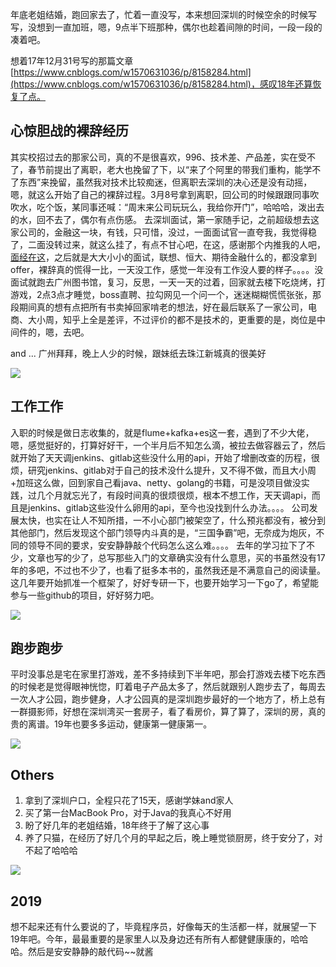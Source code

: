 年底老姐结婚，跑回家去了，忙着一直没写，本来想回深圳的时候空余的时候写写，没想到一直加班，嗯，9点半下班那种，偶尔也趁着间隙的时间，一段一段的凑着吧。


想着17年12月31号写的那篇文章[https://www.cnblogs.com/w1570631036/p/8158284.html](https://www.cnblogs.com/w1570631036/p/8158284.html)，感叹18年还算恢复了点。

## 心惊胆战的裸辞经历
其实校招过去的那家公司，真的不是很喜欢，996、技术差、产品差，实在受不了，春节前提出了离职，老大也挽留了下，以“来了个阿里的带我们重构，能学不了东西”来挽留，虽然我对技术比较痴迷，但离职去深圳的决心还是没有动摇，嗯，就这么开始了自己的裸辞过程。3月8号拿到离职，回公司的时候跟跟同事吹吹水，吃个饭，某同事还喊：“周末来公司玩玩么，我给你开门”，哈哈哈，泼出去的水，回不去了，偶尔有点伤感。
去深圳面试，第一家随手记，之前超级想去这家公司的，金融这一块，有钱，只可惜，没过，一面面试官一直夸我，我觉得稳了，二面没转过来，就这么挂了，有点不甘心吧，在这，感谢那个内推我的人吧，[面经在这](https://www.cnblogs.com/w1570631036/p/8549333.html)，之后就是大大小小的面试，联想、恒大、期待金融什么的，都没拿到offer，裸辞真的慌得一比，一天没工作，感觉一年没有工作没人要的样子。。。。没面试就跑去广州图书馆，复习，反思，一天一天的过着，回家就去楼下吃烧烤，打游戏，2点3点才睡觉，boss直聘、拉勾网见一个问一个，迷迷糊糊慌慌张张，那段期间真的想有点把所有书卖掉回家啃老的想法，好在最后联系了一家公司，电商、大小周，知乎上全是差评，不过评价的都不是技术的，更重要的是，岗位是中间件的，嗯，去吧。


and ... 广州拜拜，晚上人少的时候，跟妹纸去珠江新城真的很美好

![](http://image.wenzhihuai.com/images/2019011011294921712062.png)

## 工作工作
入职的时候是做日志收集的，就是flume+kafka+es这一套，遇到了不少大佬，嗯，感觉挺好的，打算好好干，一个半月后不知怎么滴，被拉去做容器云了，然后就开始了天天调jenkins、gitlab这些没什么用的api，开始了增删改查的历程，很烦，研究jenkins、gitlab对于自己的技术没什么提升，又不得不做，而且大小周+加班这么做，回到家自己看java、netty、golang的书籍，可是没项目做没实践，过几个月就忘光了，有段时间真的很烦很烦，根本不想工作，天天调api，而且是jenkins、gitlab这些没什么卵用的api，至今也没找到什么办法。。。。
公司发展太快，也实在让人不知所措，一不小心部门被架空了，什么预兆都没有，被分到其他部门，然后发现这个部门领导内斗真的是，“三国争霸”吧，无奈成为炮灰，不同的领导不同的要求，安安静静敲个代码怎么这么难。。。。
去年的学习拉下了不少，文章也写的少了，总写那些入门的文章确实没有什么意思，买的书虽然没有17年的多吧，不过也不少了，也看了挺多本书的，虽然我还是不满意自己的阅读量。
这几年要开始抓准一个框架了，好好专研一下，也要开始学习一下go了，希望能参与一些github的项目，好好努力吧。

![](http://image.wenzhihuai.com/images/201901130418261145369442.png)

## 跑步跑步
平时没事总是宅在家里打游戏，差不多持续到下半年吧，那会打游戏去楼下吃东西的时候老是觉得眼神恍惚，盯着电子产品太多了，然后就跟别人跑步去了，每周去一次人才公园，跑步健身，人才公园真的是深圳跑步最好的一个地方了，桥上总有一群摄影师，好想在深圳湾买一套房子，看了看房价，算了算了，深圳的房，真的贵的离谱。19年也要多多运动，健康第一健康第一。

![](https://upyuncdn.wenzhihuai.com/201901130414532037038633.png)


## Others
1. 拿到了深圳户口，全程只花了15天，感谢学妹and家人  
2. 买了第一台MacBook Pro，对于Java的我真心不好用  
3. 盼了好几年的老姐结婚，18年终于了解了这心事  
4. 养了只猫，在经历了好几个月的早起之后，晚上睡觉锁厨房，终于安分了，对不起了哈哈哈  

![](https://upyuncdn.wenzhihuai.com/20190113103109865107434.png)



## 2019
想不起来还有什么要说的了，毕竟程序员，好像每天的生活都一样，就展望一下19年吧。今年，最最重要的是家里人以及身边还有所有人都健健康康的，哈哈哈。然后是安安静静的敲代码~~就酱

